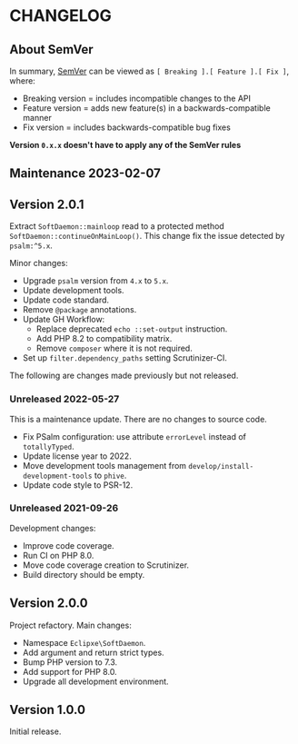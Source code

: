 # CHANGELOG

## About SemVer

In summary, [SemVer](https://semver.org/) can be viewed as `[ Breaking ].[ Feature ].[ Fix ]`, where:

- Breaking version = includes incompatible changes to the API
- Feature version = adds new feature(s) in a backwards-compatible manner
- Fix version = includes backwards-compatible bug fixes

**Version `0.x.x` doesn't have to apply any of the SemVer rules**

## Maintenance 2023-02-07

## Version 2.0.1

Extract `SoftDaemon::mainloop` read to a protected method `SoftDaemon::continueOnMainLoop()`.
This change fix the issue detected by `psalm:^5.x`.

Minor changes:

- Upgrade `psalm` version from `4.x` to `5.x`.
- Update development tools.
- Update code standard.
- Remove `@package` annotations.
- Update GH Workflow:
  - Replace deprecated `echo ::set-output` instruction.
  - Add PHP 8.2 to compatibility matrix.
  - Remove `composer` where it is not required.
- Set up `filter.dependency_paths` setting Scrutinizer-CI.

The following are changes made previously but not released.

### Unreleased 2022-05-27

This is a maintenance update. There are no changes to source code.

- Fix PSalm configuration: use attribute `errorLevel` instead of `totallyTyped`.
- Update license year to 2022.
- Move development tools management from `develop/install-development-tools` to `phive`.
- Update code style to PSR-12.

### Unreleased 2021-09-26

Development changes:

- Improve code coverage.
- Run CI on PHP 8.0.
- Move code coverage creation to Scrutinizer.
- Build directory should be empty.

## Version 2.0.0

Project refactory. Main changes:

- Namespace `Eclipxe\SoftDaemon`.
- Add argument and return strict types.
- Bump PHP version to 7.3.
- Add support for PHP 8.0.
- Upgrade all development environment.

## Version 1.0.0

Initial release.
